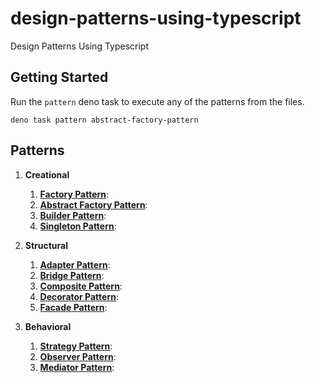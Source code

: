 # design-patterns-using-typescript

Design Patterns Using Typescript

## Getting Started

Run the `pattern` deno task to execute any of the patterns from the files.

`deno task pattern abstract-factory-pattern`

## Patterns

1. **Creational**

   1. [**Factory Pattern**](factory-pattern/README.md):
   2. [**Abstract Factory Pattern**](abstract-factory-pattern/README.md):
   3. [**Builder Pattern**](builder-pattern/README.md):
   4. [**Singleton Pattern**](singleton-pattern/README.md):

2. **Structural**

   1. [**Adapter Pattern**](adapter-pattern/README.md):
   2. [**Bridge Pattern**](bridge-pattern/README.md):
   3. [**Composite Pattern**](composite-pattern/README.md):
   4. [**Decorator Pattern**](decorator-pattern/README.md):
   5. [**Facade Pattern**](facade-pattern/README.md):

3. **Behavioral**
   1. [**Strategy Pattern**](strategy-pattern/README.md):
   2. [**Observer Pattern**](observer-pattern/README.md):
   3. [**Mediator Pattern**](mediator-pattern/README.md):
